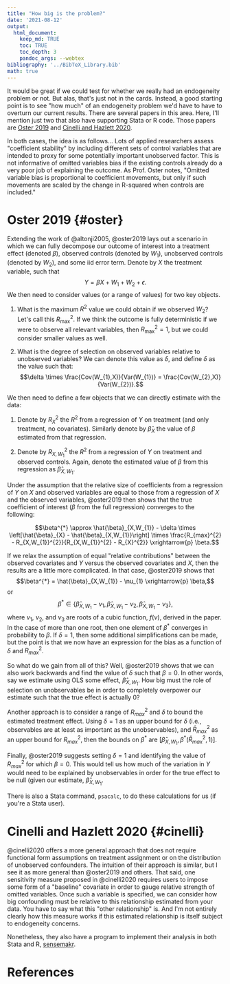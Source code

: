```yaml
---
title: "How big is the problem?"
date: '2021-08-12'
output: 
  html_document:
    keep_md: TRUE
    toc: TRUE
    toc_depth: 3
    pandoc_args: --webtex
bibliography: '../BibTeX_Library.bib'
math: true
---
```




It would be great if we could test for whether we really had an endogeneity problem or not. But alas, that's just not in the cards. Instead, a good starting point is to see "how much" of an endogeneity problem we'd have to have to overturn our current results. There are several papers in this area. Here, I'll mention just two that also have supporting Stata or R code. Those papers are [Oster 2019](#oster) and [Cinelli and Hazlett 2020](#cinelli).

In both cases, the idea is as follows... Lots of applied researchers assess "coefficient stability" by including different sets of control variables that are intended to proxy for some potentially important unobserved factor. This is not informative of omitted variables bias if the existing controls already do a very poor job of explaining the outcome. As Prof. Oster notes, "Omitted variable bias is proportional to coefficient movements, but only if such movements are scaled by the change in R-squared when controls are included."


# Oster 2019 {#oster}

Extending the work of @altonji2005, @oster2019 lays out a scenario in which we can fully decompose our outcome of interest into a treatment effect (denoted $\beta$), observed controls (denoted by $W_{1}$), unobserved controls (denoted by $W_{2}$), and some iid error term. Denote by $X$ the treatment variable, such that $$Y = \beta X + W_{1} + W_{2} + \epsilon.$$ We then need to consider values (or a range of values) for two key objects. 

1. What is the maximum $R^2$ value we could obtain if we observed $W_{2}$? Let's call this $R_{\text{max}}^{2}$. If we think the outcome is fully deterministic if we were to observe all relevant variables, then $R_{\text{max}}^{2}=1$, but we could consider smaller values as well.

2. What is the degree of selection on observed variables relative to unobserved variables? We can denote this value as $\delta$, and define $\delta$ as the value such that: $$\delta \times \frac{Cov(W_{1},X)}{Var(W_{1})} = \frac{Cov(W_{2},X)}{Var(W_{2})}.$$

We then need to define a few objects that we can directly estimate with the data:

1. Denote by $R^{2}_{X}$ the $R^{2}$ from a regression of $Y$ on treatment (and only treatment, no covariates). Similarly denote by $\hat{\beta}_{X}$ the value of $\beta$ estimated from that regression. 

2. Denote by $R^{2}_{X,W_{1}}$ the $R^{2}$ from a regression of $Y$ on treatment and observed controls. Again, denote the estimated value of $\beta$ from this regression as $\hat{\beta}_{X, W_{1}}$. 

Under the assumption that the relative size of coefficients from a regression of $Y$ on $X$ and observed variables are equal to those from a regression of $X$ and the observed variables, @oster2019 then shows that the true coefficient of interest ($\beta$ from the full regression) converges to the following:

$$\beta^{*} \approx \hat{\beta}_{X,W_{1}} - \delta \times \left[\hat{\beta}_{X} - \hat{\beta}_{X,W_{1}}\right] \times \frac{R_{max}^{2} - R_{X,W_{1}}^{2}}{R_{X,W_{1}}^{2} - R_{X}^{2}} \xrightarrow{p} \beta.$$

If we relax the assumption of equal "relative contributions" between the observed covariates and $Y$ versus the observed covariates and $X$, then the results are a little more complicated. In that case, @oster2019 shows that $$\beta^{*} = \hat{\beta}_{X,W_{1}} - \nu_{1} \xrightarrow{p} \beta,$$ or $$\beta^{*} \in \left\{ \hat{\beta}_{X,W_{1}} - \nu_{1}, \hat{\beta}_{X,W_{1}} - \nu_{2}, \hat{\beta}_{X,W_{1}} - \nu_{3} \right\},$$
where $\nu_{1}$, $\nu_{2}$, and $\nu_{3}$ are roots of a cubic function, $f(\nu)$, derived in the paper. In the case of more than one root, then one element of $\beta^{*}$ converges in probability to $\beta$. If $\delta=1$, then some additional simplifications can be made, but the point is that we now have an expression for the bias as a function of $\delta$ and $R^{2}_{max}$. 

So what do we gain from all of this? Well, @oster2019 shows that we can also work backwards and find the value of $\delta$ such that $\beta=0$. In other words, say we estimate using OLS some effect, $\hat{\beta}_{X, W_{1}}$. How big must the role of selection on unobservables be in order to completely overpower our estimate such that the true effect is actually 0? 

Another approach is to consider a range of $R^{2}_{max}$ and $\delta$ to bound the estimated treatment effect. Using $\delta=1$ as an upper bound for $\delta$ (i.e., observables are at least as important as the unobservables), and $\bar{R}^{2}_{max}$ as an upper bound for $R^{2}_{max}$, then the bounds on $\beta^{*}$ are $\left[ \hat{\beta}_{X,W_{1}}, \beta^{*}(\bar{R}^{2}_{max}, 1) \right]$.

Finally, @oster2019 suggests setting $\delta=1$ and identifying the value of $R^{2}_{max}$ for which $\beta=0$. This would tell us how much of the variation in $Y$ would need to be explained by unobservables in order for the true effect to be null (given our estimate, $\hat{\beta}_{X,W_{1}}$.

There is also a Stata command, `psacalc`, to do these calculations for us (if you're a Stata user). 

# Cinelli and Hazlett 2020 {#cinelli}

@cinelli2020 offers a more general approach that does not require functional form assumptions on treatment assignment or on the distribution of unobserved confounders. The intuition of their approach is similar, but I see it as more general than @oster2019 and others. That said, one sensitivity measure proposed in @cinelli2020 requires users to impose some form of a "baseline" covariate in order to gauge relative strength of omitted variables. Once such a variable is specified, we can consider how big confounding must be relative to this relationship estimated from your data. You have to say what this "other relationship" is. And I'm not entirely clearly how this measure works if this estimated relationship is itself subject to endogeneity concerns. 

Nonetheless, they also have a program to implement their analysis in both Stata and R, [sensemakr](https://github.com/carloscinelli/sensemakr).


# References
